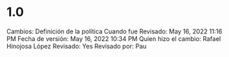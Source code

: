 # 1.0

Cambios: Definición de la política
Cuando fue Revisado: May 16, 2022 11:16 PM
Fecha de  versión: May 16, 2022 10:34 PM
Quien hizo el cambio: Rafael Hinojosa López
Revisado: Yes
Revisado por: Pau